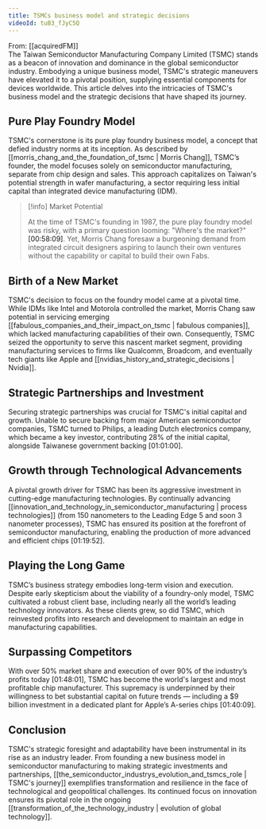 ```yaml
---
title: TSMCs business model and strategic decisions
videoId: tuB3_fJyC5Q
---
```


From: [[acquiredFM]] <br/> 
The Taiwan Semiconductor Manufacturing Company Limited (TSMC) stands as a beacon of innovation and dominance in the global semiconductor industry. Embodying a unique business model, TSMC's strategic maneuvers have elevated it to a pivotal position, supplying essential components for devices worldwide. This article delves into the intricacies of TSMC's business model and the strategic decisions that have shaped its journey.

## Pure Play Foundry Model

TSMC's cornerstone is its pure play foundry business model, a concept that defied industry norms at its inception. As described by [[morris_chang_and_the_foundation_of_tsmc | Morris Chang]], TSMC’s founder, the model focuses solely on semiconductor manufacturing, separate from chip design and sales. This approach capitalizes on Taiwan's potential strength in wafer manufacturing, a sector requiring less initial capital than integrated device manufacturing (IDM).

> [!info] Market Potential
> 
> At the time of TSMC's founding in 1987, the pure play foundry model was risky, with a primary question looming: "Where's the market?" <a class="yt-timestamp" data-t="00:58:09">[00:58:09]</a>. Yet, Morris Chang foresaw a burgeoning demand from integrated circuit designers aspiring to launch their own ventures without the capability or capital to build their own Fabs.

## Birth of a New Market

TSMC's decision to focus on the foundry model came at a pivotal time. While IDMs like Intel and Motorola controlled the market, Morris Chang saw potential in servicing emerging [[fabulous_companies_and_their_impact_on_tsmc | fabulous companies]], which lacked manufacturing capabilities of their own. Consequently, TSMC seized the opportunity to serve this nascent market segment, providing manufacturing services to firms like Qualcomm, Broadcom, and eventually tech giants like Apple and [[nvidias_history_and_strategic_decisions | Nvidia]].

## Strategic Partnerships and Investment

Securing strategic partnerships was crucial for TSMC's initial capital and growth. Unable to secure backing from major American semiconductor companies, TSMC turned to Philips, a leading Dutch electronics company, which became a key investor, contributing 28% of the initial capital, alongside Taiwanese government backing <a class="yt-timestamp" data-t="01:01:00">[01:01:00]</a>.

## Growth through Technological Advancements

A pivotal growth driver for TSMC has been its aggressive investment in cutting-edge manufacturing technologies. By continually advancing [[innovation_and_technology_in_semiconductor_manufacturing | process technologies]] (from 150 nanometers to the Leading Edge 5 and soon 3 nanometer processes), TSMC has ensured its position at the forefront of semiconductor manufacturing, enabling the production of more advanced and efficient chips <a class="yt-timestamp" data-t="01:19:52">[01:19:52]</a>.

## Playing the Long Game

TSMC’s business strategy embodies long-term vision and execution. Despite early skepticism about the viability of a foundry-only model, TSMC cultivated a robust client base, including nearly all the world’s leading technology innovators. As these clients grew, so did TSMC, which reinvested profits into research and development to maintain an edge in manufacturing capabilities.

## Surpassing Competitors

With over 50% market share and execution of over 90% of the industry’s profits today <a class="yt-timestamp" data-t="01:48:01">[01:48:01]</a>, TSMC has become the world's largest and most profitable chip manufacturer. This supremacy is underpinned by their willingness to bet substantial capital on future trends — including a $9 billion investment in a dedicated plant for Apple’s A-series chips <a class="yt-timestamp" data-t="01:40:09">[01:40:09]</a>.

## Conclusion

TSMC's strategic foresight and adaptability have been instrumental in its rise as an industry leader. From founding a new business model in semiconductor manufacturing to making strategic investments and partnerships, [[the_semiconductor_industrys_evolution_and_tsmcs_role | TSMC's journey]] exemplifies transformation and resilience in the face of technological and geopolitical challenges. Its continued focus on innovation ensures its pivotal role in the ongoing [[transformation_of_the_technology_industry | evolution of global technology]].